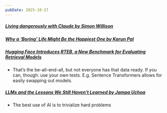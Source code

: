 ```yaml
---
pubDate: 2025-10-27
---
```


##### [Living dangerously with Claude by Simon Willison](https://simonwillison.net/2025/Oct/22/living-dangerously-with-claude/)
##### [Why a ‘Boring’ Life Might Be the Happiest One by Karun Pal](https://karunpal.substack.com/p/why-a-boring-life-might-be-the-happiest)
##### [Hugging Face Introduces RTEB, a New Benchmark for Evaluating Retrieval Models](https://www.infoq.com/news/2025/10/rteb-benchmark/)

- That’s the be-all-end-all, but not everyone has that data ready. If you can, though: use your own tests. E.g. Sentence Transformers allows for easily swapping out models.

##### [LLMs and the Lessons We Still Haven't Learned by Jampa Uchoa](https://www.jampa.dev/p/llms-and-the-lessons-we-still-havent)

- The best use of AI is to trivialize hard problems
